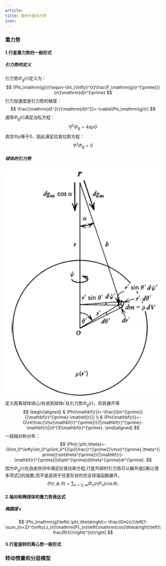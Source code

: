 ```yaml
---
article: 
title: 类地行星动力学
icon:
---
```


### 重力势
#### 1.行星重力势的一般形式
##### 引力势的定义
引力势$\Phi_\mathrm{g}(r)$定义为：
$$
\Phi_\mathrm{g}(r)\equiv-\int_{\infty}^{r}\frac{F_\mathrm{g}(r^{\prime})}{m}\mathrm{d}r^{\prime}
$$
引力加速度是引力势的梯度：
$$
\frac{\mathrm{d}^2r}{\mathrm{d}t^2}=-\nabla\Phi_\mathrm{g}(r)
$$
通常$\Phi_\mathrm{g}(r)$满足泊松方程：
$$
\nabla^2\Phi_\mathrm{g}=4\pi\rho G
$$
真空中$\rho$等于0，因此满足拉普拉斯方程：
$$
\nabla^2\Phi_\mathrm{g}=0
$$
##### 球体的引力势
![image](20250303-103229.png)
定义距离球体球心$r$处收到球体$r^{'}$处引力势$\Phi_\mathrm{g}(r)$，将其展开得
$$
\begin{aligned}
 & \Phi(\mathbf{r})=-\frac{Gm^{\prime}}{|\mathbf{r}^{\prime}-\mathbf{r}|} \\
 & \Phi(\mathbf{r})=-G\int\frac{\rho(\mathbf{r}^{\prime})}{|\mathbf{r}^{\prime}-\mathbf{r}|}d^{3}\mathbf{r}^{\prime}.
\end{aligned}
$$
一般轴对称分布：
$$
\Phi(r,\phi,\theta)=-G\int_0^\infty\int_0^\pi\int_0^{2\pi}\frac{r^{\prime2}\rho(r^{\prime},\theta^{\prime})\sin\theta^{\prime}}{|\mathbf{r}-\mathbf{r}^{\prime}|}d\phi^{\prime}d\theta^{\prime}dr^{\prime}.
$$
因为$\Phi_\mathrm{g}(r)$在自由空间中满足拉普拉斯方程,行星外部的引力场可以展开成[[勒让德多项式]]的级数,而不是适用于任意形状的完全球谐函数展开。
$$
\Phi(r,\phi,\theta)=\sum_{n=0,\infty}\Phi_{n}(r)P_{n}(\cos\theta).
$$
#### 2.轴对称椭球体的重力势表达式
##### 椭圆度 $\epsilon$


$$
\Phi_\mathrm{g}\left(r,\phi,\theta\right)=-\frac{Gm}{r}\left[1-\sum_{n=2}^{\infty}J_{n}\mathrm{P}_{n}\left(\mathrm{cos}\theta\right)\left(\frac{R}{r}\right)^{n}\right]
$$
#### 3.行星旋转的离心势一般形式


### 转动惯量和分层模型
